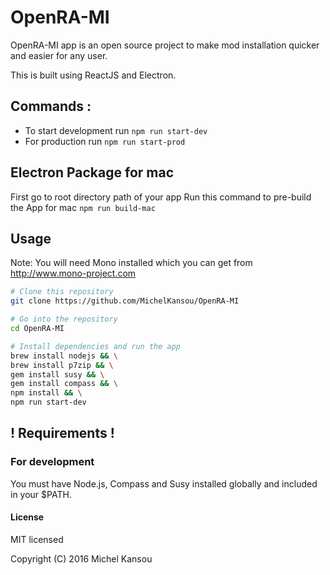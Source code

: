 # OpenRA-MI
OpenRA-MI app is an open source project to make mod installation quicker and easier for any user.

This is built using ReactJS and Electron.

## Commands :
* To start development run `npm run start-dev`
* For production run `npm run start-prod`

## Electron Package for mac
First go to root directory path of your app
Run this command to pre-build the App for mac
`npm run build-mac`

## Usage
Note: You will need Mono installed which you can get from http://www.mono-project.com

```bash
# Clone this repository
git clone https://github.com/MichelKansou/OpenRA-MI

# Go into the repository
cd OpenRA-MI

# Install dependencies and run the app
brew install nodejs && \
brew install p7zip && \
gem install susy && \
gem install compass && \
npm install && \
npm run start-dev
```
## ! Requirements !

### For development
You must have Node.js, Compass and Susy installed globally and included in your $PATH.

#### License

MIT licensed

Copyright (C) 2016 Michel Kansou
